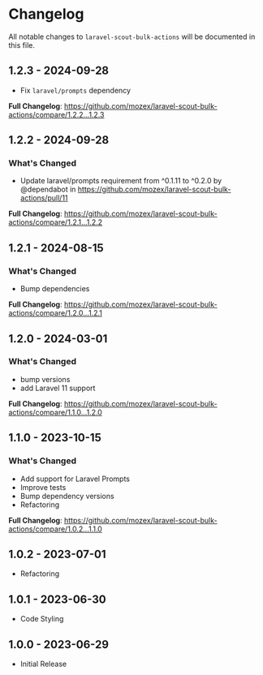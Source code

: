 # Changelog

All notable changes to `laravel-scout-bulk-actions` will be documented in this file.

## 1.2.3 - 2024-09-28

- Fix `laravel/prompts` dependency

**Full Changelog**: https://github.com/mozex/laravel-scout-bulk-actions/compare/1.2.2...1.2.3

## 1.2.2 - 2024-09-28

### What's Changed

* Update laravel/prompts requirement from ^0.1.11 to ^0.2.0 by @dependabot in https://github.com/mozex/laravel-scout-bulk-actions/pull/11

**Full Changelog**: https://github.com/mozex/laravel-scout-bulk-actions/compare/1.2.1...1.2.2

## 1.2.1 - 2024-08-15

### What's Changed

* Bump dependencies

**Full Changelog**: https://github.com/mozex/laravel-scout-bulk-actions/compare/1.2.0...1.2.1

## 1.2.0 - 2024-03-01

### What's Changed

* bump versions
* add Laravel 11 support

**Full Changelog**: https://github.com/mozex/laravel-scout-bulk-actions/compare/1.1.0...1.2.0

## 1.1.0 - 2023-10-15

### What's Changed

- Add support for Laravel Prompts
- Improve tests
- Bump dependency versions
- Refactoring

**Full Changelog**: https://github.com/mozex/laravel-scout-bulk-actions/compare/1.0.2...1.1.0

## 1.0.2 - 2023-07-01

- Refactoring

## 1.0.1 - 2023-06-30

- Code Styling

## 1.0.0 - 2023-06-29

- Initial Release
